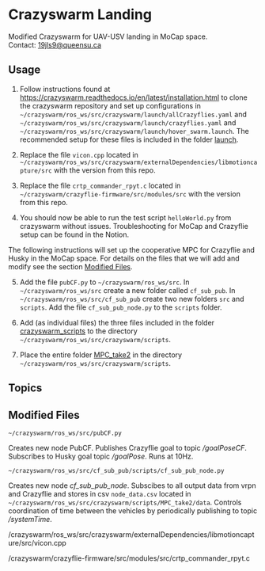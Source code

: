 # Crazyswarm Landing
Modified Crazyswarm for UAV-USV landing in MoCap space.  
Contact: 19jls9@queensu.ca

## Usage
1. Follow instructions found at https://crazyswarm.readthedocs.io/en/latest/installation.html to clone the crazyswarm repository and set up configurations in `~/crazyswarm/ros_ws/src/crazyswarm/launch/allCrazyflies.yaml` and `~/crazyswarm/ros_ws/src/crazyswarm/launch/crazyflies.yaml` and `~/crazyswarm/ros_ws/src/crazyswarm/launch/hover_swarm.launch`. The recommended setup for these files is included in the folder [launch](./launch).

2. Replace the file `vicon.cpp` located in `~/crazyswarm/ros_ws/src/crazyswarm/externalDependencies/libmotioncapture/src` with the version from this repo.

3. Replace the file `crtp_commander_rpyt.c` located in `~/crazyswarm/crazyflie-firmware/src/modules/src` with the version from this repo.

4. You should now be able to run the test script `helloWorld.py` from crazyswarm without issues. Troubleshooting for MoCap and Crazyflie setup can be found in the Notion.  
  
The following instructions will set up the cooperative MPC for Crazyflie and Husky in the MoCap space. For details on the files that we will add and modify see the section [Modified Files](#modified-files).

5. Add the file `pubCF.py` to `~/crazyswarm/ros_ws/src`. In `~/crazyswarm/ros_ws/src` create a new folder called `cf_sub_pub`. In `~/crazyswarm/ros_ws/src/cf_sub_pub` create two new folders `src` and `scripts`. Add the file `cf_sub_pub_node.py` to the `scripts` folder.

6. Add (as individual files) the three files included in the folder [crazyswarm_scripts](./crazyswarm_scripts/) to the directory `~/crazyswarm/ros_ws/src/crazyswarm/scripts`.

7. Place the entire folder [MPC_take2](./MPC_take2/) in the directory `~/crazyswarm/ros_ws/src/crazyswarm/scripts`.


## Topics

## Modified Files
`~/crazyswarm/ros_ws/src/pubCF.py`

Creates new node PubCF. Publishes Crazyflie goal to topic */goalPoseCF*. Subscribes to Husky goal topic */goalPose*. Runs at 10Hz.

`~/crazyswarm/ros_ws/src/cf_sub_pub/scripts/cf_sub_pub_node.py`

Creates new node *cf_sub_pub_node*. Subscibes to all output data from vrpn and Crazyflie and stores in csv `node_data.csv` located in `~/crazyswarm/ros_ws/src/crazyswarm/scripts/MPC_take2/data`. Controls coordination of time between the vehicles by periodically publishing to topic */systemTime*.


/crazyswarm/ros_ws/src/crazyswarm/externalDependencies/libmotioncapture/src/vicon.cpp

/crazyswarm/crazyflie-firmware/src/modules/src/crtp_commander_rpyt.c